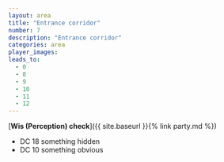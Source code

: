 ```yaml
---
layout: area
title: "Entrance corridor"
number: 7
description: "Entrance corridor"
categories: area
player_images:
leads_to:
  - 0
  - 8
  - 9
  - 10
  - 11
  - 12
---
```



[**Wis (Perception) check**]({{ site.baseurl }}{% link party.md %})
* DC 18 something hidden
* DC 10 something obvious

